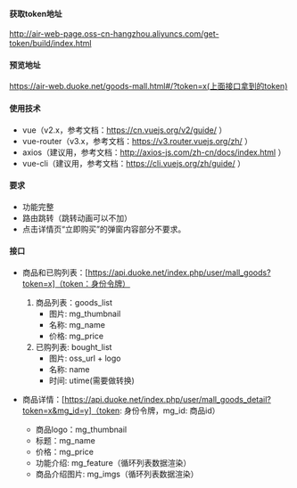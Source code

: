 #### 获取token地址
http://air-web-page.oss-cn-hangzhou.aliyuncs.com/get-token/build/index.html

#### 预览地址
https://air-web.duoke.net/goods-mall.html#/?token=x(上面接口拿到的token)

#### 使用技术
  - vue（v2.x，参考文档：https://cn.vuejs.org/v2/guide/ ）
  - vue-router（v3.x，参考文档：https://v3.router.vuejs.org/zh/ ）
  - axios（建议用，参考文档：http://axios-js.com/zh-cn/docs/index.html ）
  - vue-cli（建议用，参考文档：https://cli.vuejs.org/zh/guide/ ）

#### 要求
  - 功能完整
  - 路由跳转（跳转动画可以不加）
  - 点击详情页“立即购买”的弹窗内容部分不要求。


#### 接口
  - 商品和已购列表：[https://api.duoke.net/index.php/user/mall_goods?token=x]（token：身份令牌）
    1. 商品列表：goods_list
        * 图片: mg_thumbnail
        * 名称: mg_name
        * 价格: mg_price
    2. 已购列表: bought_list
        * 图片: oss_url + logo
        * 名称: name
        * 时间: utime(需要做转换)

  - 商品详情：[https://api.duoke.net/index.php/user/mall_goods_detail?token=x&mg_id=y]（token: 身份令牌，mg_id: 商品id）
      * 商品logo：mg_thumbnail
      * 标题：mg_name
      * 价格：mg_price
      * 功能介绍: mg_feature（循环列表数据渲染）
      * 商品介绍图片: mg_imgs（循环列表数据渲染）


